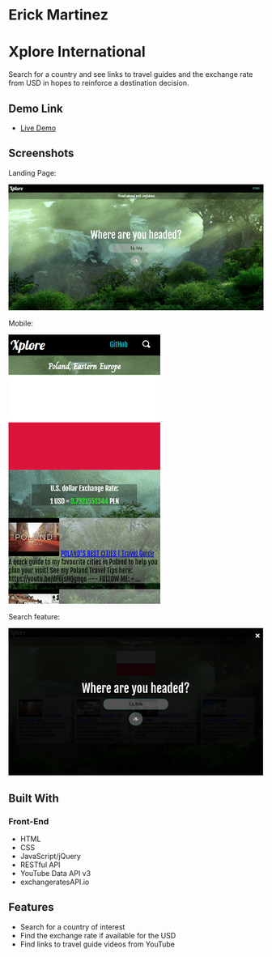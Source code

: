 # **Erick Martinez**

# Xplore International
Search for a country and see links to travel guides and the exchange rate from USD in hopes to reinforce a destination decision.

## Demo Link

- [Live Demo](https://erickmtza.github.io/Xplore-International/)

## Screenshots
Landing Page:

![login screen](/Img/first-look.PNG)

Mobile:

![mobile](/Img/mobile-view.PNG)

Search feature:

![Search](/Img/search-feature.PNG)

## Built With

### Front-End
* HTML
* CSS
* JavaScript/jQuery
* RESTful API
* YouTube Data API v3
* exchangeratesAPI.io

## Features

* Search for a country of interest
* Find the exchange rate if available for the USD
* Find links to travel guide videos from YouTube

